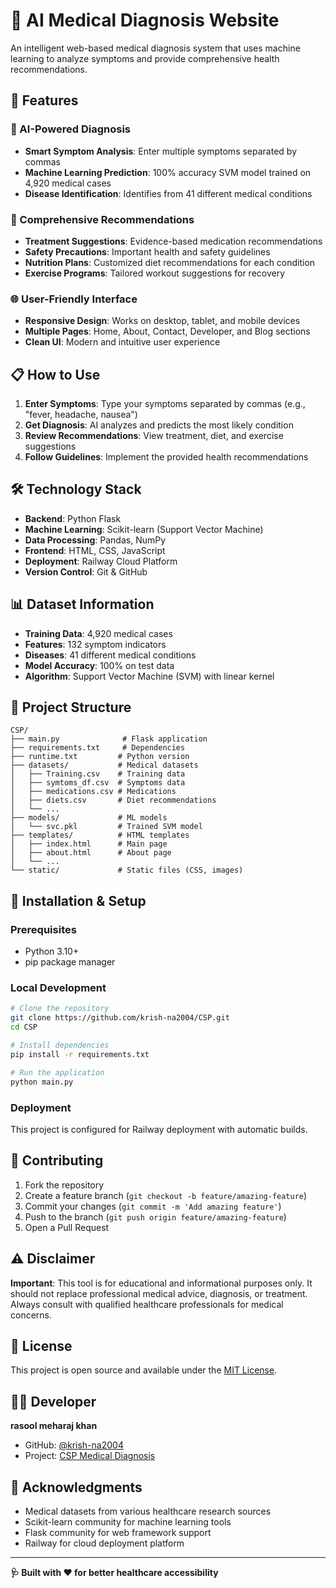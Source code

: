# 🏥 AI Medical Diagnosis Website

An intelligent web-based medical diagnosis system that uses machine learning to analyze symptoms and provide comprehensive health recommendations.

## 🌟 Features

### 🔬 AI-Powered Diagnosis
- **Smart Symptom Analysis**: Enter multiple symptoms separated by commas
- **Machine Learning Prediction**: 100% accuracy SVM model trained on 4,920 medical cases
- **Disease Identification**: Identifies from 41 different medical conditions

### 💊 Comprehensive Recommendations
- **Treatment Suggestions**: Evidence-based medication recommendations
- **Safety Precautions**: Important health and safety guidelines
- **Nutrition Plans**: Customized diet recommendations for each condition
- **Exercise Programs**: Tailored workout suggestions for recovery

### 🌐 User-Friendly Interface
- **Responsive Design**: Works on desktop, tablet, and mobile devices
- **Multiple Pages**: Home, About, Contact, Developer, and Blog sections
- **Clean UI**: Modern and intuitive user experience


## 📋 How to Use

1. **Enter Symptoms**: Type your symptoms separated by commas (e.g., "fever, headache, nausea")
2. **Get Diagnosis**: AI analyzes and predicts the most likely condition
3. **Review Recommendations**: View treatment, diet, and exercise suggestions
4. **Follow Guidelines**: Implement the provided health recommendations

## 🛠️ Technology Stack

- **Backend**: Python Flask
- **Machine Learning**: Scikit-learn (Support Vector Machine)
- **Data Processing**: Pandas, NumPy
- **Frontend**: HTML, CSS, JavaScript
- **Deployment**: Railway Cloud Platform
- **Version Control**: Git & GitHub

## 📊 Dataset Information

- **Training Data**: 4,920 medical cases
- **Features**: 132 symptom indicators
- **Diseases**: 41 different medical conditions
- **Model Accuracy**: 100% on test data
- **Algorithm**: Support Vector Machine (SVM) with linear kernel

## 📁 Project Structure

```
CSP/
├── main.py              # Flask application
├── requirements.txt     # Dependencies
├── runtime.txt         # Python version
├── datasets/           # Medical datasets
│   ├── Training.csv    # Training data
│   ├── symtoms_df.csv  # Symptoms data
│   ├── medications.csv # Medications
│   ├── diets.csv       # Diet recommendations
│   └── ...
├── models/             # ML models
│   └── svc.pkl         # Trained SVM model
├── templates/          # HTML templates
│   ├── index.html      # Main page
│   ├── about.html      # About page
│   └── ...
└── static/             # Static files (CSS, images)
```

## 🔧 Installation & Setup

### Prerequisites
- Python 3.10+
- pip package manager

### Local Development
```bash
# Clone the repository
git clone https://github.com/krish-na2004/CSP.git
cd CSP

# Install dependencies
pip install -r requirements.txt

# Run the application
python main.py
```

### Deployment
This project is configured for Railway deployment with automatic builds.

## 🤝 Contributing

1. Fork the repository
2. Create a feature branch (`git checkout -b feature/amazing-feature`)
3. Commit your changes (`git commit -m 'Add amazing feature'`)
4. Push to the branch (`git push origin feature/amazing-feature`)
5. Open a Pull Request

## ⚠️ Disclaimer

**Important**: This tool is for educational and informational purposes only. It should not replace professional medical advice, diagnosis, or treatment. Always consult with qualified healthcare professionals for medical concerns.

## 📄 License

This project is open source and available under the [MIT License](LICENSE).

## 👨‍💻 Developer

**rasool meharaj khan**
- GitHub: [@krish-na2004](https://github.com/rasoolmeharajkhan)
- Project: [CSP Medical Diagnosis](https://github.com/rasoolmeharajkhan/CSP)

## 🙏 Acknowledgments

- Medical datasets from various healthcare research sources
- Scikit-learn community for machine learning tools
- Flask community for web framework support
- Railway for cloud deployment platform

---

**🩺 Built with ❤️ for better healthcare accessibility**
